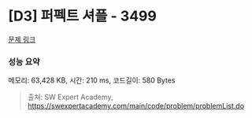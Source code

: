 # [D3] 퍼펙트 셔플 - 3499 

[문제 링크](https://swexpertacademy.com/main/code/problem/problemDetail.do?contestProbId=AWGsRbk6AQIDFAVW) 

### 성능 요약

메모리: 63,428 KB, 시간: 210 ms, 코드길이: 580 Bytes



> 출처: SW Expert Academy, https://swexpertacademy.com/main/code/problem/problemList.do